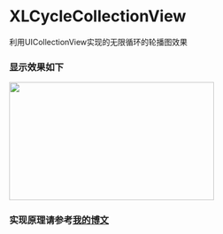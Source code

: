 # XLCycleCollectionView

利用UICollectionView实现的无限循环的轮播图效果

### 显示效果如下

<img src="https://github.com/mengxianliang/XLCycleCollectionView/blob/master/Gif/1.gif" width=370 height=213 />

### 实现原理请参考[我的博文](http://blog.csdn.net/u013282507/article/details/60583959)
